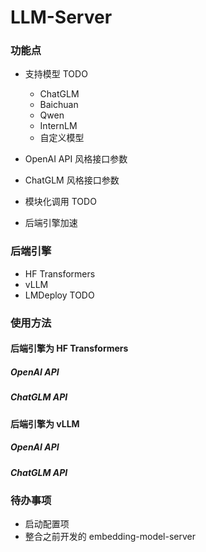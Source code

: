 # LLM-Server

### 功能点

* 支持模型 TODO

  * ChatGLM
  * Baichuan
  * Qwen
  * InternLM
  * 自定义模型
* OpenAI API 风格接口参数
* ChatGLM 风格接口参数
* 模块化调用 TODO
* 后端引擎加速

### 后端引擎

* HF Transformers
* vLLM
* LMDeploy TODO

### 使用方法

#### 后端引擎为 HF Transformers

##### OpenAI API

##### ChatGLM API

#### 后端引擎为 vLLM

##### OpenAI API

##### ChatGLM API

### 待办事项

* 启动配置项
* 整合之前开发的 embedding-model-server
